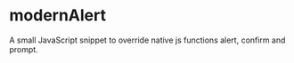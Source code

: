 # modernAlert
A small JavaScript snippet to override native js functions alert, confirm and prompt.
